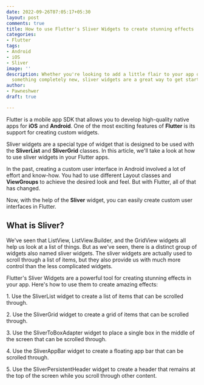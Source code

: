 ```yaml
---
date: 2022-09-26T07:05:17+05:30
layout: post
comments: true
title: How to use Flutter's Sliver Widgets to create stunning effects
categories:
- Flutter
tags:
- Android
- iOS
- Sliver
image: ''
description: Whether you're looking to add a little flair to your app or want to build
  something completely new, sliver widgets are a great way to get started with Flutter.
author:
- Pawneshwer
draft: true

---
```

Flutter is a mobile app SDK that allows you to develop high-quality native apps for **iOS** and **Android**. One of the most exciting features of **Flutter** is its support for creating custom widgets.

Sliver widgets are a special type of widget that is designed to be used with the **SliverList** and **SliverGrid** classes. In this article, we'll take a look at how to use sliver widgets in your Flutter apps.

In the past, creating a custom user interface in Android involved a lot of effort and know-how. You had to use different Layout classes and **ViewGroups** to achieve the desired look and feel. But with Flutter, all of that has changed.

Now, with the help of the **Sliver** widget, you can easily create custom user interfaces in Flutter.

## What is Sliver?

We've seen that ListView, ListView.Builder, and the GridView widgets all help us look at a list of things. But as we've seen, there is a distinct group of widgets also named sliver widgets. The sliver widgets are actually used to scroll through a list of items, but they also provide us with much more control than the less complicated widgets.

Flutter's Sliver Widgets are a powerful tool for creating stunning effects in your app. Here's how to use them to create amazing effects:

1\. Use the SliverList widget to create a list of items that can be scrolled through.

2\. Use the SliverGrid widget to create a grid of items that can be scrolled through.

3\. Use the SliverToBoxAdapter widget to place a single box in the middle of the screen that can be scrolled through.

4\. Use the SliverAppBar widget to create a floating app bar that can be scrolled through.

5\. Use the SliverPersistentHeader widget to create a header that remains at the top of the screen while you scroll through other content.